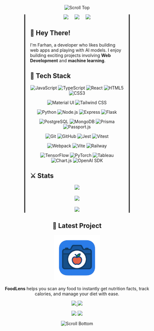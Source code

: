 <p align="center">
  <img src="https://res.cloudinary.com/dgndmndq3/image/upload/v1748354693/top-scroll-2_q7uhcr.png" alt="Scroll Top" width="100%" height="80" />
</p>
<!-- <p align="center">
  <img src="https://res.cloudinary.com/dgndmndq3/image/upload/v1748873952/bottom-scroll-2_n1cf7j_r4tjsc.png" alt="Scroll Bottom" width="100%" height="100" />
</p> -->

<div style="margin-left: 5rem; margin-right: 5rem; border-left: 3px solid ; border-right: 3px solid; padding-left: 1rem; padding-right: 1rem;">

<div align="center" style="display: flex; justify-content: center; gap: 20px; flex-wrap: wrap;">
  <a href="https://farhanm.site/">
    <img src="https://img.shields.io/badge/🌐_Website-farhanm.site-gold?style=for-the-badge" />
  </a>
  <a href="https://www.linkedin.com/in/muhammad-farhan-m-082989271/">
    <img src="https://img.shields.io/badge/💼_LinkedIn-Connect-blue?style=for-the-badge" />
  </a>
  <a href="mailto:farhanmaulana.dev@gmail.com">
    <img src="https://img.shields.io/badge/✉️_Email-Contact-red?style=for-the-badge" />
  </a>
</div>

## 📜 **Hey There!**

I'm Farhan, a developer who likes building web apps and playing with AI models. I enjoy building exciting projects involving **Web Development** and **machine learning**.

## 🔧 Tech Stack

<!-- Frontend Languages & Frameworks -->
<p align="center">
  <img src="https://img.shields.io/badge/JavaScript-F7DF1E?style=for-the-badge&logo=javascript&logoColor=black" height="26" alt="JavaScript"/>
  <img src="https://img.shields.io/badge/TypeScript-007ACC?style=for-the-badge&logo=typescript&logoColor=white" height="26" alt="TypeScript"/>
  <img src="https://img.shields.io/badge/React-61DAFB?style=for-the-badge&logo=react&logoColor=black" height="26" alt="React"/>
  <img src="https://img.shields.io/badge/HTML5-E34F26?style=for-the-badge&logo=html5&logoColor=white" height="26" alt="HTML5"/>
  <img src="https://img.shields.io/badge/CSS3-1572B6?style=for-the-badge&logo=css3&logoColor=white" height="26" alt="CSS3"/>
</p>

<!-- Frontend Styling & UI -->
<p align="center">
  <img src="https://img.shields.io/badge/Material_UI-0081CB?style=for-the-badge&logo=mui&logoColor=white" height="26" alt="Material UI"/>
  <img src="https://img.shields.io/badge/Tailwind_CSS-38B2AC?style=for-the-badge&logo=tailwind-css&logoColor=white" height="26" alt="Tailwind CSS"/>
</p>

<!-- Backend & Database -->
<p align="center">
  <img src="https://img.shields.io/badge/Python-3776AB?style=for-the-badge&logo=python&logoColor=white" height="26" alt="Python"/>
  <img src="https://img.shields.io/badge/Node.js-339933?style=for-the-badge&logo=node.js&logoColor=white" height="26" alt="Node.js"/>
  <img src="https://img.shields.io/badge/Express-000000?style=for-the-badge&logo=express&logoColor=white" height="26" alt="Express"/>
  <img src="https://img.shields.io/badge/Flask-000000?style=for-the-badge&logo=flask&logoColor=white" height="26" alt="Flask"/>
</p>

<!-- Databases & ORM -->
<p align="center">
  <img src="https://img.shields.io/badge/PostgreSQL-326791?style=for-the-badge&logo=postgresql&logoColor=white" height="26" alt="PostgreSQL"/>
  <img src="https://img.shields.io/badge/MongoDB-47A248?style=for-the-badge&logo=mongodb&logoColor=white" height="26" alt="MongoDB"/>
  <img src="https://img.shields.io/badge/Prisma-2D3748?style=for-the-badge&logo=prisma&logoColor=white" height="26" alt="Prisma"/>
  <img src="https://img.shields.io/badge/Passport.js-34E27A?style=for-the-badge&logo=passport&logoColor=white" height="26" alt="Passport.js"/>
</p>

<!-- Developer Tools & Testing -->
<p align="center">
  <img src="https://img.shields.io/badge/Git-F05032?style=for-the-badge&logo=git&logoColor=white" height="26" alt="Git"/>
  <img src="https://img.shields.io/badge/GitHub-181717?style=for-the-badge&logo=github&logoColor=white" height="26" alt="GitHub"/>
  <img src="https://img.shields.io/badge/Jest-C21325?style=for-the-badge&logo=jest&logoColor=white" height="26" alt="Jest"/>
  <img src="https://img.shields.io/badge/Vitest-677DF2?style=for-the-badge&logo=vitest&logoColor=white" height="26" alt="Vitest"/>
</p>

<!-- Build Tools & DevOps -->
<p align="center">
  <img src="https://img.shields.io/badge/Webpack-8DD6F9?style=for-the-badge&logo=webpack&logoColor=black" height="26" alt="Webpack"/>
  <img src="https://img.shields.io/badge/Vite-646CFF?style=for-the-badge&logo=vite&logoColor=white" height="26" alt="Vite"/>
  <img src="https://img.shields.io/badge/Railway-0B0D0E?style=for-the-badge&logo=railway&logoColor=white" height="26" alt="Railway"/>
</p>

<!-- Data Science & AI -->
<p align="center">
  <img src="https://img.shields.io/badge/TensorFlow-FF6F00?style=for-the-badge&logo=tensorflow&logoColor=white" height="26" alt="TensorFlow"/>
  <img src="https://img.shields.io/badge/PyTorch-EE4C2C?style=for-the-badge&logo=pytorch&logoColor=white" height="26" alt="PyTorch"/>
  <img src="https://img.shields.io/badge/Tableau-E97627?style=for-the-badge&logo=tableau&logoColor=white" height="26" alt="Tableau"/>
  <img src="https://img.shields.io/badge/Chart.js-FF6384?style=for-the-badge&logo=chart.js&logoColor=white" height="26" alt="Chart.js"/>
  <img src="https://img.shields.io/badge/OpenAI SDK-412991?style=for-the-badge&logo=openai&logoColor=white" height="26" alt="OpenAI SDK"/>
</p>

## ⚔️ **Stats**

<div align="center">
  <img src="https://github-readme-stats.vercel.app/api/top-langs/?username=etativel&hide=html,css,less,shell&theme=radical" />
</div>
<br>
<div align="center">
  <img src="https://github-readme-stats.vercel.app/api?username=etativel&theme=radical" />
</div>
<br>
<div align="center">
  <img src="https://github-readme-streak-stats.herokuapp.com?user=etativel&theme=radical" />
</div>

</div>

<h2 align="center">🚀 Latest Project</h2>
<p align="center">
  <img src="./assets/projects/FoodLensIcon.png" alt="FoodLens Logo" width="150" height="150" />
</p>

<p align="center">
  <b>FoodLens</b> helps you scan any food to instantly get nutrition facts, track calories, and manage your diet with ease.
</p>

<p align="center">
  <a href="https://foodlens.up.railway.app" target="_blank">
    <img src="https://img.shields.io/badge/🚀_Live_Demo-foodlens.up.railway.app-brightgreen?style=for-the-badge" />
  </a>
  <a href="https://github.com/Etativel/FoodLens" target="_blank">
    <img src="https://img.shields.io/badge/💻_View_Code-GitHub-blue?style=for-the-badge" />
  </a>
</p>

<p align="center">
  <img src="https://img.shields.io/badge/License-MIT-blue.svg" />
  <img src="https://img.shields.io/badge/node-%3E%3D%2016.0.0-brightgreen" />
</p>

<p align="center">
  <img src="https://res.cloudinary.com/dgndmndq3/image/upload/v1748354693/bottom-scroll-2_n1cf7j.png" alt="Scroll Bottom" width="100%" height="100" />
</p>
